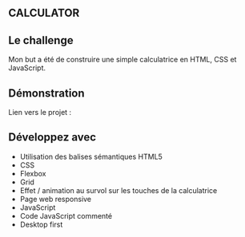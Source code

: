 ## CALCULATOR

## Le challenge

Mon but a été de construire une simple calculatrice en HTML, CSS et JavaScript.

## Démonstration

Lien vers le projet :

## Développez avec

- Utilisation des balises sémantiques HTML5
- CSS
- Flexbox
- Grid
- Effet / animation au survol sur les touches de la calculatrice
- Page web responsive
- JavaScript
- Code JavaScript commenté
- Desktop first
